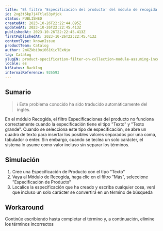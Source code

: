 ```yaml
---
title: "El filtro 'Especificación del producto' del módulo de recogida asume valores incorrectos."
id: 2vg3t5kp7j4Ttla53pVjck
status: PUBLISHED
createdAt: 2023-10-26T22:22:44.895Z
updatedAt: 2023-10-26T22:22:45.413Z
publishedAt: 2023-10-26T22:22:45.413Z
firstPublishedAt: 2023-10-26T22:22:45.413Z
contentType: knownIssue
productTeam: Catalog
author: 2mXZkbi0oi061KicTExNjo
tag: Catalog
slugEN: product-specification-filter-on-collection-module-assuming-incorrect-values
locale: es
kiStatus: Backlog
internalReference: 926593
---
```


## Sumario

>ℹ️ Este problema conocido ha sido traducido automáticamente del inglés.


En el módulo Recogida, el filtro Especificaciones del producto no funciona correctamente cuando la especificación tiene el tipo "Texto" y "Texto grande". Cuando se selecciona este tipo de especificación, se abre un cuadro de texto para insertar los posibles valores separados por una coma, tabulador o enter. Sin embargo, cuando se teclea un solo carácter, el sistema lo asume como valor incluso sin separar los términos.


##

## Simulación



1. Cree una Especificación de Producto con el tipo "Texto"
2. Vaya al Módulo de Recogida, haga clic en el filtro "Más", seleccione "Especificación de Producto"
3. Localice la especificación que ha creado y escriba cualquier cosa, verá que incluso un solo carácter se convertirá en un término de búsqueda



## Workaround


Continúe escribiendo hasta completar el término y, a continuación, elimine los términos incorrectos





